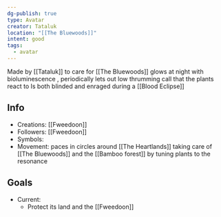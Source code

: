 ```yaml
---
dg-publish: true
type: Avatar
creator: Tataluk
location: "[[The Bluewoods]]"
intent: good
tags:
  - avatar
---
```

Made by [[Tataluk]] to care for [[The Bluewoods]]
glows at night with bioluminescence , periodically lets out low thrumming call that the plants react to
Is both blinded and enraged during a [[Blood Eclipse]]
## Info
- Creations: [[Fweedoon]]
- Followers: [[Fweedoon]]
- Symbols: 
- Movement: paces in circles around [[The Heartlands]] taking care of [[The Bluewoods]] and the [[Bamboo forest]] by tuning plants to the resonance

## Goals
- Current:
	- Protect its land and the [[Fweedoon]]

